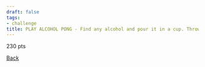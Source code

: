 ```yaml
---
draft: false
tags:
- challenge
title: PLAY ALCOHOL PONG - Find any alcohol and pour it in a cup. Throw any item from a distance of six feet into the cup. You have ten attempts. If you fail, this challenge is automatically vetoed
---
```

230 pts

[Back](https://shadybraden.com/jetlag) 
